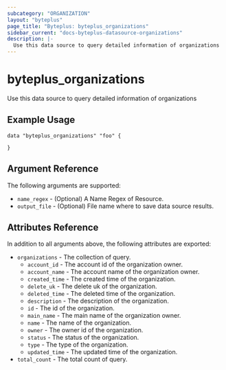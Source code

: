 ```yaml
---
subcategory: "ORGANIZATION"
layout: "byteplus"
page_title: "Byteplus: byteplus_organizations"
sidebar_current: "docs-byteplus-datasource-organizations"
description: |-
  Use this data source to query detailed information of organizations
---
```

# byteplus_organizations
Use this data source to query detailed information of organizations
## Example Usage
```hcl
data "byteplus_organizations" "foo" {

}
```
## Argument Reference
The following arguments are supported:
* `name_regex` - (Optional) A Name Regex of Resource.
* `output_file` - (Optional) File name where to save data source results.

## Attributes Reference
In addition to all arguments above, the following attributes are exported:
* `organizations` - The collection of query.
    * `account_id` - The account id of the organization owner.
    * `account_name` - The account name of the organization owner.
    * `created_time` - The created time of the organization.
    * `delete_uk` - The delete uk of the organization.
    * `deleted_time` - The deleted time of the organization.
    * `description` - The description of the organization.
    * `id` - The id of the organization.
    * `main_name` - The main name of the organization owner.
    * `name` - The name of the organization.
    * `owner` - The owner id of the organization.
    * `status` - The status of the organization.
    * `type` - The type of the organization.
    * `updated_time` - The updated time of the organization.
* `total_count` - The total count of query.


